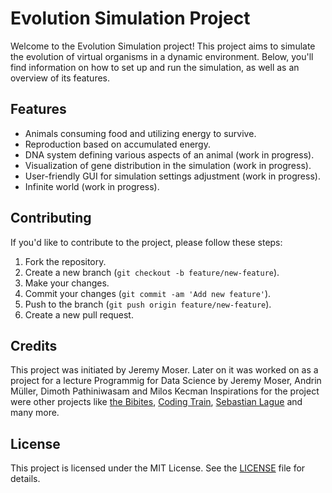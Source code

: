 # Evolution Simulation Project

Welcome to the Evolution Simulation project! This project aims to simulate the evolution of virtual organisms in a dynamic environment. Below, you'll find information on how to set up and run the simulation, as well as an overview of its features.

## Features

- Animals consuming food and utilizing energy to survive.
- Reproduction based on accumulated energy.
- DNA system defining various aspects of an animal (work in progress).
- Visualization of gene distribution in the simulation (work in progress).
- User-friendly GUI for simulation settings adjustment (work in progress).
- Infinite world (work in progress).

## Contributing

If you'd like to contribute to the project, please follow these steps:

1. Fork the repository.
2. Create a new branch (`git checkout -b feature/new-feature`).
3. Make your changes.
4. Commit your changes (`git commit -am 'Add new feature'`).
5. Push to the branch (`git push origin feature/new-feature`).
6. Create a new pull request.

## Credits

This project was initiated by Jeremy Moser.
Later on it was worked on as a project for a lecture Programmig for Data Science by Jeremy Moser, Andrin Müller, Dimoth Pathiniwasam and Milos Kecman
Inspirations for the project were other projects like [the Bibites](https://www.youtube.com/@TheBibitesDigitalLife), [Coding Train](https://github.com/CodingTrain), [Sebastian Lague](https://github.com/SebLague) and many more.

## License

This project is licensed under the MIT License. See the [LICENSE](LICENSE) file for details.

